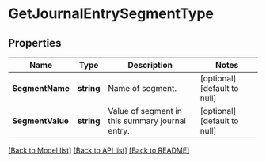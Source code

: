 # GetJournalEntrySegmentType

## Properties
Name | Type | Description | Notes
------------ | ------------- | ------------- | -------------
**SegmentName** | **string** | Name of segment.  | [optional] [default to null]
**SegmentValue** | **string** | Value of segment in this summary journal entry.  | [optional] [default to null]

[[Back to Model list]](../README.md#documentation-for-models) [[Back to API list]](../README.md#documentation-for-api-endpoints) [[Back to README]](../README.md)



